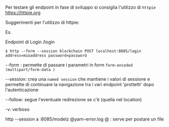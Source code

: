 Per testare gli endpoint in fase di sviluppo si consiglia l'utilizzo di ``httpie`` https://httpie.org

Suggerimenti per l'utilizzo di httpie:

Es.
 
Endpoint di Login /login

`$ http --form --session blockchain POST localhost:8085/login address=mioaddress password=password
`

--form : permette di passare i parametri in form `form-encoded  (multipart/form-data )`

--session: crea una ``named session`` che mantiene i valori di sessione e permette di continuare la navigazione tra i vari endpoint 'prottetti' dopo l'autenticazione

--follow: segue l'eventuale redirezione se c'è (quella nel location)

-v: verboso




http --session a :8085/modelz @yarn-error.log
@ : serve per postare un file 

